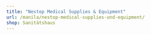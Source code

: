 ```yaml
---
title: "Nestop Medical Supplies & Equipment"
url: /manila/nestop-medical-supplies-und-equipment/
shop: Sanitätshaus
---
```

